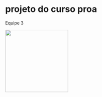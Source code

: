 # projeto do curso proa

Equipe 3

<div>
  <div>
    <img src="" width="200px" height="200px">
  </div>
</div>

